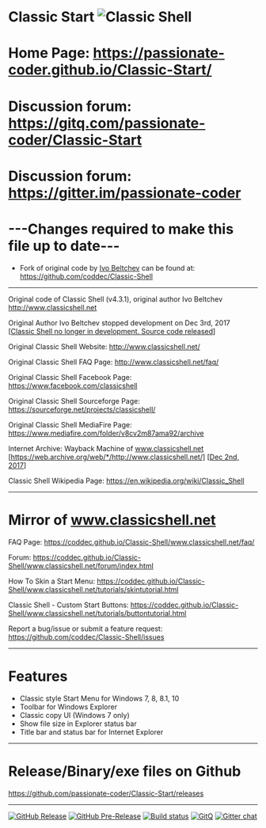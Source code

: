 # Classic Start ![Classic Shell](https://raw.githubusercontent.com/coddec/Classic-Shell/master/ClassicStartLoc/English/images/ClassicStart.png)

# Home Page: https://passionate-coder.github.io/Classic-Start/

# Discussion forum: https://gitq.com/passionate-coder/Classic-Start

# Discussion forum: https://gitter.im/passionate-coder

# ---Changes required to make this file up to date---

- Fork of original code by [Ivo Beltchev](https://sourceforge.net/u/ibeltchev/profile/) can be found at: https://github.com/coddec/Classic-Shell

---

Original code of Classic Shell (v4.3.1), original author Ivo Beltchev http://www.classicshell.net

Original Author Ivo Beltchev stopped development on Dec 3rd, 2017 [[Classic Shell no longer in development. Source code released](http://www.classicshell.net/forum/viewtopic.php?f=4&t=8147)]

Original Classic Shell Website: http://www.classicshell.net/

Original Classic Shell FAQ Page: http://www.classicshell.net/faq/

Original Classic Shell Facebook Page: https://www.facebook.com/classicshell

Original Classic Shell Sourceforge Page: https://sourceforge.net/projects/classicshell/

Original Classic Shell MediaFire Page: https://www.mediafire.com/folder/v8cv2m87ama92/archive

Internet Archive: Wayback Machine of www.classicshell.net [https://web.archive.org/web/*/http://www.classicshell.net/] [[Dec 2nd, 2017](https://web.archive.org/web/20171202081923/http://www.classicshell.net/)]

Classic Shell Wikipedia Page: https://en.wikipedia.org/wiki/Classic_Shell

---
# Mirror of www.classicshell.net

FAQ Page: https://coddec.github.io/Classic-Shell/www.classicshell.net/faq/

Forum: https://coddec.github.io/Classic-Shell/www.classicshell.net/forum/index.html

How To Skin a Start Menu: https://coddec.github.io/Classic-Shell/www.classicshell.net/tutorials/skintutorial.html
	
Classic Shell - Custom Start Buttons: https://coddec.github.io/Classic-Shell/www.classicshell.net/tutorials/buttontutorial.html

Report a bug/issue or submit a feature request: https://github.com/coddec/Classic-Shell/issues


---
# Features

- Classic style Start Menu for Windows 7, 8, 8.1, 10
- Toolbar for Windows Explorer
- Classic copy UI (Windows 7 only)
- Show file size in Explorer status bar
- Title bar and status bar for Internet Explorer

---
# Release/Binary/exe files on Github
https://github.com/passionate-coder/Classic-Start/releases


---
[![GitHub Release](https://img.shields.io/github/release/passionate-coder/Classic-Start.svg)](https://github.com/passionate-coder/Classic-Start/releases) [![GitHub Pre-Release](https://img.shields.io/github/release/passionate-coder/Classic-Start/all.svg)](https://github.com/passionate-coder/Classic-Start/releases) [![Build status](https://ci.appveyor.com/api/projects/status/dib45bf3snylbydy/branch/master?svg=true)](https://ci.appveyor.com/project/passionate-coder/classic-start/branch/master) [![GitQ](https://gitq.com/badge.svg)](https://gitq.com/passionate-coder/Classic-Start) [![Gitter chat](https://badges.gitter.im/gitterHQ/gitter.png)](https://gitter.im/passionate-coder/Disc-Chitchat)

